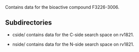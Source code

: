 Contains data for the bioactive compound F3226-3006.

## Subdirectories

- cside/ contains data for the C-side search space on rv1821.

- nside/ contains data for the N-side search space on rv1821.

